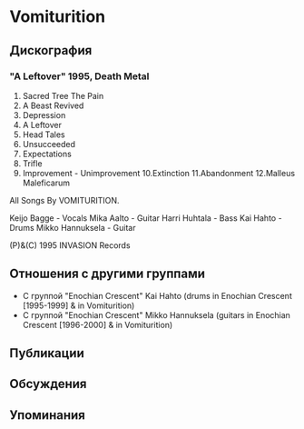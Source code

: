 # Vomiturition



## Дискография

### "A Leftover" 1995, Death Metal

1. Sacred Tree The Pain
2. A Beast Revived
3. Depression
4. A Leftover
5. Head Tales
6. Unsucceeded
7. Expectations
8. Trifle
9. Improvement - Unimprovement
10.Extinction
11.Abandonment
12.Malleus Maleficarum

All Songs By VOMITURITION.

Keijo Bagge - Vocals
Mika Aalto - Guitar
Harri Huhtala - Bass
Kai Hahto - Drums
Mikko Hannuksela - Guitar

(P)&(C) 1995 INVASION Records


## Отношения с другими группами

* C группой "Enochian Crescent" Kai Hahto (drums in Enochian Crescent [1995-1999] & in Vomiturition)
* C группой "Enochian Crescent" Mikko Hannuksela (guitars in Enochian Crescent [1996-2000] & in Vomiturition)

## Публикации


## Обсуждения


## Упоминания

